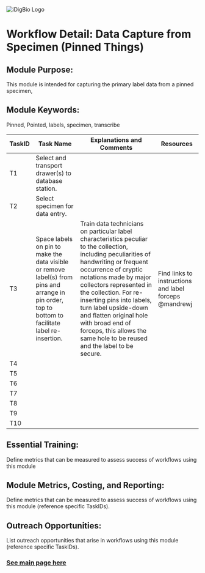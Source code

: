 ![iDigBio Logo](https://www.idigbio.org/sites/default/files/idigbio_logo_0.png)

# Workflow Detail: Data Capture from Specimen (Pinned Things)

## Module Purpose: 
This module is intended for capturing the primary label data from a pinned specimen,

## Module Keywords: 
Pinned, Pointed, labels, specimen, transcribe


| TaskID | Task Name | Explanations and Comments | Resources |
|--------|-----------|---------------------------|-----------|
|T1| Select and transport drawer(s) to database station.|||
|T2|Select specimen for data entry.|||
|T3|Space labels on pin to make the data visible or remove label(s) from pins and arrange in pin order, top to bottom to facilitate label re-insertion.|Train data technicians on particular label characteristics peculiar to the collection, including peculiarities of handwriting or frequent occurrence of cryptic notations made by major collectors represented in the collection. For re-inserting pins into labels, turn label upside-down and flatten original hole with broad end of forceps, this allows the same hole to be reused and the label to be secure.|Find links to instructions and label forceps @mandrewj |
|T4||||
|T5||||
|T6||||
|T7||||
|T8||||
|T9||||
|T10||||



## Essential Training: 
Define metrics that can be measured to assess success of workflows using this module

## Module Metrics, Costing, and Reporting: 
Define metrics that can be measured to assess success of workflows using this module (reference specific TaskIDs).

## Outreach Opportunities: 
List outreach opportunities that arise in workflows using this module (reference specific TaskIDs).


### [See main page here](https://mandrewj.github.io/Bug_Flow/)
